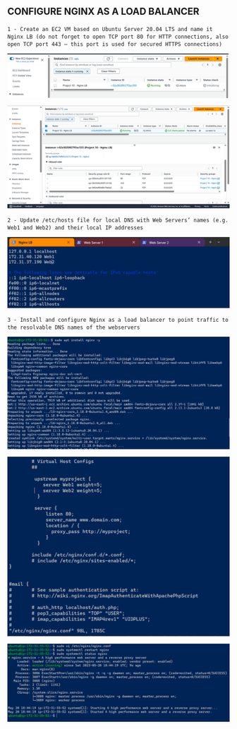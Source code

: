 ## CONFIGURE NGINX AS A LOAD BALANCER

`1 - Create an EC2 VM based on Ubuntu Server 20.04 LTS and name it Nginx LB (do not forget to open TCP port 80 for HTTP connections, also open TCP port 443 – this port is used for secured HTTPS connections)`

![Created-Nginx-Server](./Images/Created-Nginx-Server.png)

![Nginx-Security-Group](./Images/Nginx-Security-Group.png)

`2 - Update /etc/hosts file for local DNS with Web Servers’ names (e.g. Web1 and Web2) and their local IP addresses`

![Etc-Host-File](./Images/Etc-Host-FIle.png)

`3 - Install and configure Nginx as a load balancer to point traffic to the resolvable DNS names of the webservers`

![installing-ngnix](./Images/installing-ngnix.png)

![WebServers-NginxLB](./Images/WebServers-NginxLB.png)

![NginxLB-Status](./Images/NginxLB-Status.png)